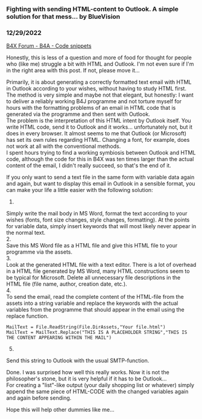 ### Fighting with sending HTML-content to Outlook. A simple solution for that mess... by BlueVision
### 12/29/2022
[B4X Forum - B4A - Code snippets](https://www.b4x.com/android/forum/threads/145117/)

Honestly, this is less of a question and more of food for thought for people who (like me) struggle a bit with HTML and Outlook. I'm not even sure if I'm in the right area with this post. If not, please move it…  
  
Primarily, it is about generating a correctly formatted text email with HTML in Outlook according to your wishes, without having to study HTML first. The method is very simple and maybe not that elegant, but honestly: I want to deliver a reliably working B4J programme and not torture myself for hours with the formatting problems of an email in HTML code that is generated via the programme and then sent with Outlook.  
The problem is the interpretation of this HTML intent by Outlook itself. You write HTML code, send it to Outlook and it works… unfortunately not, but it does in every browser. It almost seems to me that Outlook (or Microsoft) has set its own rules regarding HTML. Changing a font, for example, does not work at all with the conventional methods.  
I spent hours trying to find a working symbiosis between Outlook and HTML code, although the code for this in B4X was ten times larger than the actual content of the email, I didn't really succeed, so that's the end of it.  
  
If you only want to send a text file in the same form with variable data again and again, but want to display this email in Outlook in a sensible format, you can make your life a little easier with the following solution:  
  
1.  
Simply write the mail body in MS Word, format the text according to your wishes (fonts, font size changes, style changes, formatting). At the points for variable data, simply insert keywords that will most likely never appear in the normal text.  
2.  
Save this MS Word file as a HTML file and give this HTML file to your programme via the assets.  
3.  
Look at the generated HTML file with a text editor. There is a lot of overhead in a HTML file generated by MS Word, many HTML constructions seem to be typical for Microsoft. Delete all unnecessary file descriptions in the HTML file (file name, author, creation date, etc.).  
4.  
To send the email, read the complete content of the HTML-file from the assets into a string variable and replace the keywords with the actual variables from the programme that should appear in the email using the replace function.  

```B4X
MailText = File.ReadString(File.DirAssets,"Your file.html")  
MailText = MailText.Replace("THIS IS A PLACEHOLDER STRING","THIS IS THE CONTENT APPEARING WITHIN THE MAIL")
```

  
5.  
Send this string to Outlook with the usual SMTP-function.  
  
Done. I was surprised how well this really works. Now it is not the philosopher's stone, but it is very helpful if it has to be Outlook…  
For creating a "list"-like output (your daily shopping list or whatever) simply append the same piece of HTML-CODE with the changed variables again and again before sending.  
  
Hope this will help other dummies like me…